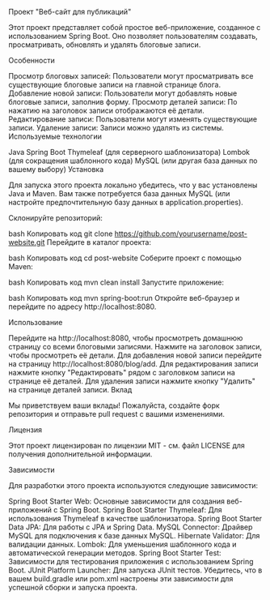 Проект "Веб-сайт для публикаций"

Этот проект представляет собой простое веб-приложение, созданное с использованием Spring Boot. Оно позволяет пользователям создавать, просматривать, обновлять и удалять блоговые записи.

Особенности

Просмотр блоговых записей: Пользователи могут просматривать все существующие блоговые записи на главной странице блога.
Добавление новой записи: Пользователи могут добавлять новые блоговые записи, заполнив форму.
Просмотр деталей записи: По нажатию на заголовок записи отображаются её детали.
Редактирование записи: Пользователи могут изменять существующие записи.
Удаление записи: Записи можно удалять из системы.
Используемые технологии

Java
Spring Boot
Thymeleaf (для серверного шаблонизатора)
Lombok (для сокращения шаблонного кода)
MySQL (или другая база данных по вашему выбору)
Установка

Для запуска этого проекта локально убедитесь, что у вас установлены Java и Maven. Вам также потребуется база данных MySQL (или настройте предпочтительную базу данных в application.properties).

Склонируйте репозиторий:

bash
Копировать код
git clone https://github.com/yourusername/post-website.git
Перейдите в каталог проекта:

bash
Копировать код
cd post-website
Соберите проект с помощью Maven:

bash
Копировать код
mvn clean install
Запустите приложение:

bash
Копировать код
mvn spring-boot:run
Откройте веб-браузер и перейдите по адресу http://localhost:8080.

Использование

Перейдите на http://localhost:8080, чтобы просмотреть домашнюю страницу со всеми блоговыми записями.
Нажмите на заголовок записи, чтобы просмотреть её детали.
Для добавления новой записи перейдите на страницу http://localhost:8080/blog/add.
Для редактирования записи нажмите кнопку "Редактировать" рядом с заголовком записи на странице её деталей.
Для удаления записи нажмите кнопку "Удалить" на странице деталей записи.
Вклад

Мы приветствуем ваши вклады! Пожалуйста, создайте форк репозитория и отправьте pull request с вашими изменениями.

Лицензия

Этот проект лицензирован по лицензии MIT - см. файл LICENSE для получения дополнительной информации.

Зависимости

Для разработки этого проекта используются следующие зависимости:

Spring Boot Starter Web: Основные зависимости для создания веб-приложений с Spring Boot.
Spring Boot Starter Thymeleaf: Для использования Thymeleaf в качестве шаблонизатора.
Spring Boot Starter Data JPA: Для работы с JPA и Spring Data.
MySQL Connector: Драйвер MySQL для подключения к базе данных MySQL.
Hibernate Validator: Для валидации данных.
Lombok: Для уменьшения шаблонного кода и автоматической генерации методов.
Spring Boot Starter Test: Зависимости для тестирования приложения с использованием Spring Boot.
JUnit Platform Launcher: Для запуска JUnit тестов.
Убедитесь, что в вашем build.gradle или pom.xml настроены эти зависимости для успешной сборки и запуска проекта.
